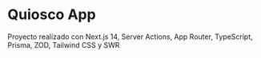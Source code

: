 # Quiosco App

Proyecto realizado con Next.js 14, Server Actions, App Router, TypeScript, Prisma, ZOD, Tailwind CSS y SWR
